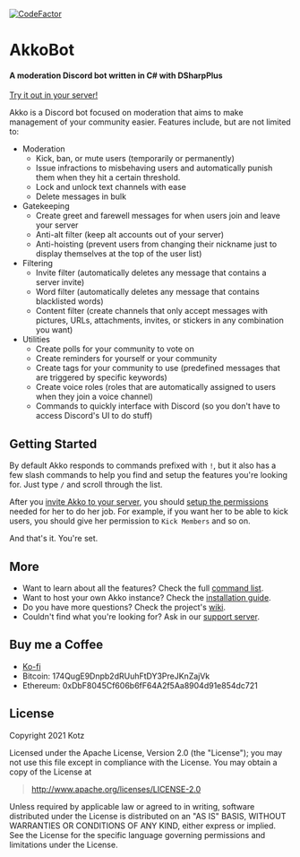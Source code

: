 [![CodeFactor][CodeFactor-Badge]][CodeFactor-Url]

# AkkoBot
#### A moderation Discord bot written in C# with DSharpPlus

[Try it out in your server!][AkkoInvite]

Akko is a Discord bot focused on moderation that aims to make management of your community easier.
Features include, but are not limited to:

- Moderation
	- Kick, ban, or mute users (temporarily or permanently)
	- Issue infractions to misbehaving users and automatically punish them when they hit a certain threshold.
	- Lock and unlock text channels with ease
	- Delete messages in bulk
- Gatekeeping
	- Create greet and farewell messages for when users join and leave your server
	- Anti-alt filter (keep alt accounts out of your server)
	- Anti-hoisting (prevent users from changing their nickname just to display themselves at the top of the user list)
- Filtering
	- Invite filter (automatically deletes any message that contains a server invite)
	- Word filter (automatically deletes any message that contains blacklisted words)
	- Content filter (create channels that only accept messages with pictures, URLs, attachments, invites, or stickers in any combination you want)
- Utilities
	- Create polls for your community to vote on
	- Create reminders for yourself or your community
	- Create tags for your community to use (predefined messages that are triggered by specific keywords)
	- Create voice roles (roles that are automatically assigned to users when they join a voice channel)
	- Commands to quickly interface with Discord (so you don't have to access Discord's UI to do stuff)

## Getting Started

By default Akko responds to commands prefixed with `!`, but it also has a few slash commands to help you find and setup the features you're looking for. Just type `/` and scroll through the list.

After you [invite Akko to your server][AkkoInvite], you should [setup the permissions][Role101] needed for her to do her job. For example, if you want her to be able to kick users, you should give her permission to `Kick Members` and so on.

And that's it. You're set.

## More
- Want to learn about all the features? Check the full [command list][CommandList].
- Want to host your own Akko instance? Check the [installation guide][InstallationGuide].
- Do you have more questions? Check the project's [wiki][GithubWiki].
- Couldn't find what you're looking for? Ask in our [support server][SupportServer].

## Buy me a Coffee
- [Ko-fi]
- Bitcoin: 174QugE9Dnpb2dRUuhFtDY3PreJKnZajVk
- Ethereum: 0xDbF8045Cf606b6fF64A2f5Aa8904d91e854dc721

## License
Copyright 2021 Kotz

Licensed under the Apache License, Version 2.0 (the "License");
you may not use this file except in compliance with the License.
You may obtain a copy of the License at

> http://www.apache.org/licenses/LICENSE-2.0

Unless required by applicable law or agreed to in writing, software
distributed under the License is distributed on an "AS IS" BASIS,
WITHOUT WARRANTIES OR CONDITIONS OF ANY KIND, either express or implied.
See the License for the specific language governing permissions and
limitations under the License.

[AkkoInvite]: https://discord.com/api/oauth2/authorize?client_id=893158413402505299&permissions=274877909056&scope=applications.commands%20bot
[CommandList]: ../../wiki/Command-List
[InstallationGuide]: ../../wiki/Installation-Guide
[GithubWiki]: ../../wiki
[SupportServer]: https://discord.gg/dETvNP5Hyh
[Role101]: https://support.discord.com/hc/en-us/articles/214836687-Role-Management-101
[Ko-fi]: https://ko-fi.com/kaoticz
[CodeFactor-Url]: https://www.codefactor.io/repository/github/kaoticz/akkobot/overview/main
[CodeFactor-Badge]: https://www.codefactor.io/repository/github/kaoticz/akkobot/badge/main
